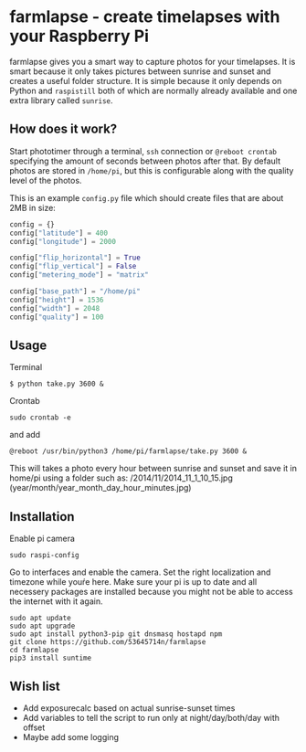 farmlapse - create timelapses with your Raspberry Pi
==========

farmlapse gives you a smart way to capture photos for your timelapses. It is smart because it only takes pictures between sunrise and sunset and creates a useful folder structure. It is simple because it only depends on Python and `raspistill` both of which are normally already available and one extra library called `sunrise`.

How does it work?
------------------

Start phototimer through a terminal, `ssh` connection or `@reboot crontab` specifying the amount of seconds between photos after that. By default photos are stored in `/home/pi`, but this is configurable along with the quality level of the photos.

This is an example `config.py` file which should create files that are about 2MB in size:

```python
config = {}
config["latitude"] = 400
config["longitude"] = 2000

config["flip_horizontal"] = True
config["flip_vertical"] = False
config["metering_mode"] = "matrix"

config["base_path"] = "/home/pi"
config["height"] = 1536
config["width"] = 2048
config["quality"] = 100
```


Usage
-----
Terminal
```
$ python take.py 3600 &
```
Crontab
```
sudo crontab -e
```
and add
```
@reboot /usr/bin/python3 /home/pi/farmlapse/take.py 3600 &
```
This will takes a photo every hour between sunrise and sunset and save it in home/pi using a folder such as: /2014/11/2014_11_1_10_15.jpg (year/month/year_month_day_hour_minutes.jpg)

Installation
-----------
Enable pi camera
```
sudo raspi-config
```
Go to interfaces and enable the camera. Set the right localization and timezone while youŕe here.
Make sure your pi is up to date and all necessery packages are installed because you might not be able to access the internet with it again.
```
sudo apt update
sudo apt upgrade
sudo apt install python3-pip git dnsmasq hostapd npm
git clone https://github.com/53645714n/farmlapse
cd farmlapse
pip3 install suntime
```



Wish list
---------
* Add exposurecalc based on actual sunrise-sunset times
* Add variables to tell the script to run only at night/day/both/day with offset
* Maybe add some logging
